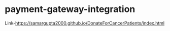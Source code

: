 # payment-gateway-integration
Link-https://samargupta2000.github.io/DonateForCancerPatients/index.html
